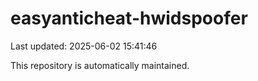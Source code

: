 # easyanticheat-hwidspoofer

Last updated: 2025-06-02 15:41:46

This repository is automatically maintained.
